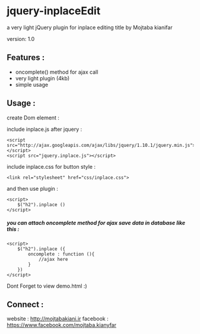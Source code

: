 jquery-inplaceEdit
==========

a very light jQuery plugin for inplace editing title by Mojtaba kianifar

version: 1.0


## Features : 

* oncomplete() method for ajax call 
* very light plugin (4kb)
* simple usage


## Usage :

create Dom element : 

include inplace.js after jquery :

    <script src="http://ajax.googleapis.com/ajax/libs/jquery/1.10.1/jquery.min.js"></script>
    <script src="jquery.inplace.js"></script>
    
include inplace.css for button style : 

    <link rel="stylesheet" href="css/inplace.css">
    
and then use plugin :

	<script>
		$("h2").inplace ()
	</script>
	
##### you can attach oncomplete method for ajax save data in database like this :

	<script>
		$("h2").inplace ({
			oncomplete : function (){
				//ajax here 
			}
		})
	</script>
	
Dont Forget to view demo.html :)

## Connect :

website : http://mojtabakiani.ir
facebook : https://www.facebook.com/mojtaba.kianyfar


